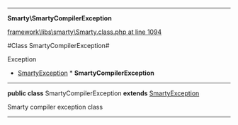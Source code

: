 

- - -

**Smarty\SmartyCompilerException**


<a href="https://github.com/JeyDotC/Hirudo/blob/master/framework/libs/smarty/Smarty.class.php#L1094" target='_blank'>framework\libs\smarty\Smarty.class.php at line 1094</a>

#Class SmartyCompilerException#

Exception
* <a href="https://github.com/JeyDotC/Hirudo-docs/blob/master/Smarty/SmartyException.md">SmartyException</a>
        * **SmartyCompilerException**




- - -

<p><strong>public  class</strong> <span>SmartyCompilerException</span>
<strong>extends</strong> <a href="https://github.com/JeyDotC/Hirudo-docs/blob/master/Smarty/SmartyException.md">SmartyException</a>

</p>

<div class="comment" id="overview_description"><p>Smarty compiler exception class</p></div>



- - -

